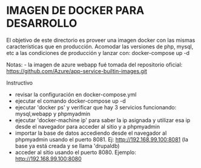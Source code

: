 # IMAGEN DE DOCKER PARA DESARROLLO

El objetivo de este directorio es proveer una imagen docker con las mismas características que en producción.
Acomodar las versiones de php, mysql, etc a las condiciones de producción y lanzar con:  docker-compose up -d

Notas:
	- la imagen de azure webapp fué tomada del repositorio oficial: https://github.com/Azure/app-service-builtin-images.git 
	
Instructivo
- revisar la configuración en docker-compose.yml
- ejecutar el comando docker-compose up -d
- ejecutar 'docker ps' y verificar que hay 3 servicios funcionando: mysql,webapp y phpmyadmin
- ejecutar 'docker-machine ip' para saber la ip asignada y utilizar esa ip desde el navegador para acceder al sitio y a phpmyadmin
- importar la base de datos accediendo desde el navegador al phpmyadmin usando el puerto 8081. Ej: http://192.168.99.100:8081 (la base ya está creada y se llama 'drupaldb)
- acceder al sitio usando el puerto 8080. Ejemplo: http://192.168.99.100:8080
